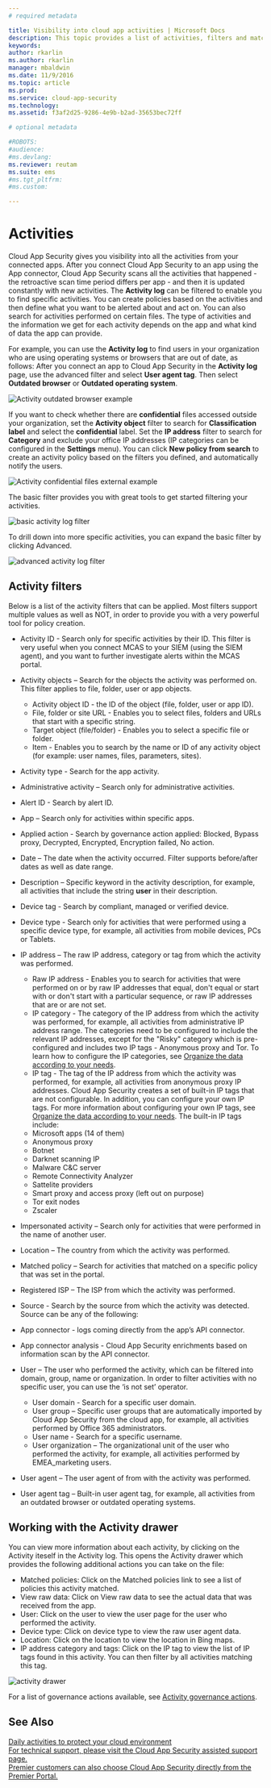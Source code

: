 ```yaml
---
# required metadata

title: Visibility into cloud app activities | Microsoft Docs
description: This topic provides a list of activities, filters and match parameters that can be applied to activity policies.
keywords:
author: rkarlin
ms.author: rkarlin
manager: mbaldwin
ms.date: 11/9/2016
ms.topic: article
ms.prod:
ms.service: cloud-app-security
ms.technology:
ms.assetid: f3af2d25-9286-4e9b-b2ad-35653bec72ff

# optional metadata

#ROBOTS:
#audience:
#ms.devlang:
ms.reviewer: reutam
ms.suite: ems
#ms.tgt_pltfrm:
#ms.custom:

---
```

# Activities
Cloud App Security gives you visibility into all the activities from your connected apps. After you connect Cloud App Security to an app using the App connector, Cloud App Security scans all the activities that happened - the retroactive scan time period differs per app - and then it is updated constantly with new activities. The **Activity log** can be filtered to enable you to find specific activities. You can create policies based on the activities and then define what you want to be alerted about and act on. You can also search for activities performed on certain files. The type of activities and the information we get for each activity depends on the app and what kind of data the app can provide. 

For example, you can use the **Activity log** to find users in your organization who are using operating systems or browsers that are out of date, as follows:
After you connect an app to Cloud App Security in the **Activity log** page, use the advanced filter and select **User agent tag**. Then select **Outdated browser** or **Outdated operating system**.

 ![Activity outdated browser example](media/activity-example-outdated.png)

If you want to check whether there are **confidential** files accessed outside your organization, set the **Activity object** filter to search for **Classification label** and select the **confidential** label. Set the  **IP address** filter to search for **Category** and exclude your office IP addresses (IP categories can be configured in the **Settings** menu). You can click **New policy from search** to create an activity policy based on the filters you defined, and automatically notify the users.

 ![Activity confidential files external example](media/activity-example-ip.png)

 
The basic filter provides you with great tools to get started filtering your activities.

 ![basic activity log filter](media/activity-log-filter-basic.png)

To drill down into more specific activities, you can expand the basic filter by clicking Advanced.

 ![advanced activity log filter](media/activity-log-filter-advanced.png)

## Activity filters
Below is a list of the activity filters that can be applied. Most filters support multiple values as well as NOT, in order to provide you with a very powerful tool for policy creation.  
  
-   Activity ID - Search only for specific activities by their ID. This filter is very useful when you connect MCAS to your SIEM (using the SIEM agent), and you want to further investigate alerts within the MCAS portal.  
  
-   Activity objects – Search for the objects the activity was performed on. This filter applies to file, folder, user or app objects.
    - Activity object ID - the ID of the object (file, folder, user or app ID).
    - File, folder or site URL - Enables you to select files, folders and URLs that start with a specific string.
    - Target object (file/folder) - Enables you to select a specific file or folder. 
    - Item - Enables you to search by the name or ID of any activity object (for example: user names, files, parameters, sites). 
    
-   Activity type - Search for the app activity.

-   Administrative activity – Search only for administrative activities.  
  
-   Alert ID - Search by alert ID.

-   App – Search only for activities within specific apps.  
  
-   Applied action - Search by governance action applied: Blocked, Bypass proxy, Decrypted, Encrypted, Encryption failed, No action.

-   Date – The date when the activity occurred. Filter supports before/after dates as well as date range.  
  
-   Description – Specific keyword in the activity description, for example, all activities that include the string **user** in their description.  
  
-   Device tag - Search by compliant, managed or verified device.

-   Device type - Search only for activities that were performed using a specific device type, for example, all activities from mobile devices, PCs or Tablets.  
  
-   IP address – The raw IP address, category or tag from which the activity was performed.  
    - Raw IP address - Enables you to search for activities that were performed on or by raw IP addresses that equal, don't equal or start with or don't start with a particular sequence, or raw IP addresses that are or are not set. 
    - IP category - The category of the IP address from which the activity was performed, for example, all activities from administrative IP address range. The categories need to be configured to include the relevant IP addresses, except for the "Risky" category which is pre-configured and includes two IP tags - Anonymous proxy and Tor. To learn how to configure the IP categories, see [Organize the data according to your needs](general-setup.md#IPtagsandRanges).  
    - IP tag - The tag of the IP address from which the activity was performed, for example, all activities from anonymous proxy IP addresses. Cloud App Security creates a set of built-in IP tags that are not configurable. In addition, you can configure your own IP tags. For more information about configuring your own IP tags, see [Organize the data according to your needs](general-setup.md#IPtagsandRanges).
   The built-in IP tags include:
    - Microsoft apps (14 of them)
    - Anonymous proxy
    - Botnet
    - Darknet scanning IP
    - Malware C&C server
    - Remote Connectivity Analyzer
    - Sattelite providers
    - Smart proxy and access proxy (left out on purpose)
    - Tor exit nodes
    - Zscaler


-   Impersonated activity – Search only for activities that were performed in the name of another user.  

-   Location – The country from which the activity was performed.  

-   Matched policy – Search for activities that matched on a specific policy that was set in the portal.  

-   Registered ISP – The ISP from which the activity was performed.   

-  Source - Search by the source from which the activity was detected. Source can be any of the following:
  -	App connector - logs coming directly from the app’s API connector.
  -	App connector analysis - Cloud App Security enrichments based on information scan by the API connector.
  

-   User – The user who performed the activity, which can be filtered into domain, group, name or organization. In order to filter activities with no specific user, you can use the ‘is not set’ operator.  
    -   User domain - Search for a specific user domain.
    -   User group – Specific user groups that are automatically imported by Cloud App Security from the cloud app, for example, all activities performed by Office 365 administrators.
    -   User name - Search for a specific username.
    -   User organization – The organizational unit of the user who performed the activity, for example, all activities performed by EMEA_marketing users.  

-   User agent – The user agent of from with the activity was performed.  
  
-   User agent tag – Built-in user agent tag, for example, all activities from an outdated browser or outdated operating systems.  
    
  
## Working with the Activity drawer

You can view more information about each activity, by clicking on the Activity iteself in the Activity log. This opens the Activity drawer which provides the following additional actions you can take on the file:

- Matched policies: Click on the Matched policies link to see a list of policies this activity matched.
- View raw data: Click on View raw data to see the actual data that was received from the app.
- User: Click on the user to view the user page for the user who performed the activity. 
- Device type: Click on device type to view the raw user agent data. 
- Location: Click on the location to view the location in Bing maps.
- IP address category and tags: Click on the IP tag to view the list of IP tags found in this activity. You can then filter by all activities matching this tag.    

![activity drawer](./media/activity-drawer.png "activity drawer")  
  
For a list of governance actions available, see [Activity governance actions](governance-actions.md#activity-governance-actions).


## See Also  
[Daily activities to protect your cloud environment](daily-activities-to-protect-your-cloud-environment.md)   
[For technical support, please visit the Cloud App Security assisted support page.](http://support.microsoft.com/oas/default.aspx?prid=16031)   
[Premier customers can also choose Cloud App Security directly from the Premier Portal.](https://premier.microsoft.com/)  
  
  